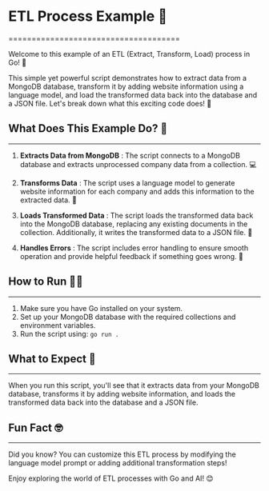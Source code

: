 # ETL Process Example 🚀
=====================================

Welcome to this example of an ETL (Extract, Transform, Load) process in Go! 🎉

This simple yet powerful script demonstrates how to extract data from a MongoDB database, transform it by adding website information using a language model, and load the transformed data back into the database and a JSON file. Let's break down what this exciting code does! 🤔

## What Does This Example Do? 📝
------------------------------------

1. **Extracts Data from MongoDB** :
   The script connects to a MongoDB database and extracts unprocessed company data from a collection. 💻

2. **Transforms Data** :
   The script uses a language model to generate website information for each company and adds this information to the extracted data. 🤖

3. **Loads Transformed Data** :
   The script loads the transformed data back into the MongoDB database, replacing any existing documents in the collection.
   Additionally, it writes the transformed data to a JSON file. 💾

4. **Handles Errors** :
   The script includes error handling to ensure smooth operation and provide helpful feedback if something goes wrong. 🚨

## How to Run 🏃‍♂️
----------------------

1. Make sure you have Go installed on your system.
2. Set up your MongoDB database with the required collections and environment variables.
3. Run the script using: `go run .`

## What to Expect 🔮
---------------------

When you run this script, you'll see that it extracts data from your MongoDB database, transforms it by adding website information, and loads the transformed data back into the database and a JSON file.

## Fun Fact 🤓
-----------------

Did you know? You can customize this ETL process by modifying the language model prompt or adding additional transformation steps!

Enjoy exploring the world of ETL processes with Go and AI! 😊
